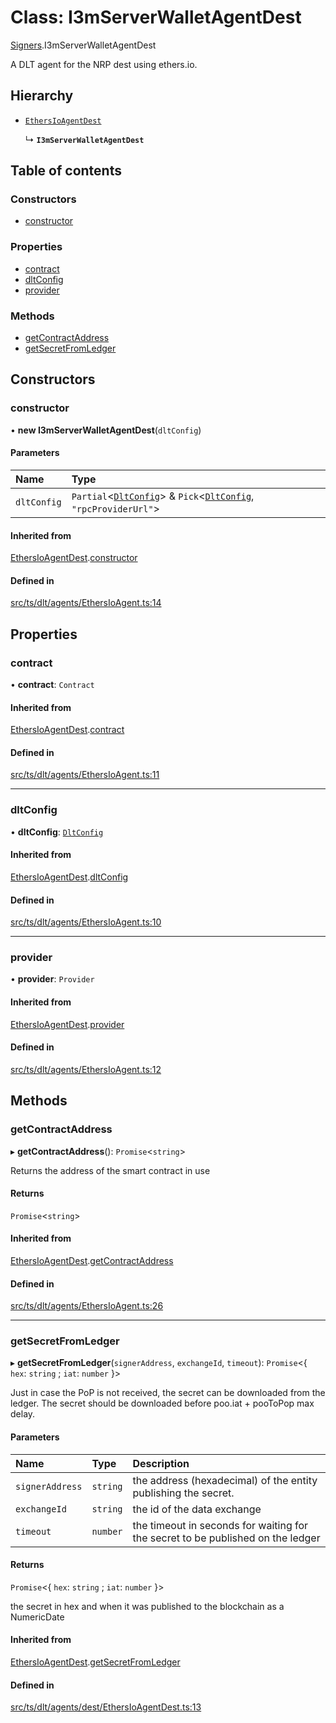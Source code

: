 # Class: I3mServerWalletAgentDest

[Signers](../modules/Signers.md).I3mServerWalletAgentDest

A DLT agent for the NRP dest using ethers.io.

## Hierarchy

- [`EthersIoAgentDest`](Signers.EthersIoAgentDest.md)

  ↳ **`I3mServerWalletAgentDest`**

## Table of contents

### Constructors

- [constructor](Signers.I3mServerWalletAgentDest.md#constructor)

### Properties

- [contract](Signers.I3mServerWalletAgentDest.md#contract)
- [dltConfig](Signers.I3mServerWalletAgentDest.md#dltconfig)
- [provider](Signers.I3mServerWalletAgentDest.md#provider)

### Methods

- [getContractAddress](Signers.I3mServerWalletAgentDest.md#getcontractaddress)
- [getSecretFromLedger](Signers.I3mServerWalletAgentDest.md#getsecretfromledger)

## Constructors

### constructor

• **new I3mServerWalletAgentDest**(`dltConfig`)

#### Parameters

| Name | Type |
| :------ | :------ |
| `dltConfig` | `Partial`<[`DltConfig`](../interfaces/DltConfig.md)\> & `Pick`<[`DltConfig`](../interfaces/DltConfig.md), ``"rpcProviderUrl"``\> |

#### Inherited from

[EthersIoAgentDest](Signers.EthersIoAgentDest.md).[constructor](Signers.EthersIoAgentDest.md#constructor)

#### Defined in

[src/ts/dlt/agents/EthersIoAgent.ts:14](https://gitlab.com/i3-market/code/wp3/t3.2/conflict-resolution/non-repudiation-library/-/blob/dbfd07a/src/ts/dlt/agents/EthersIoAgent.ts#L14)

## Properties

### contract

• **contract**: `Contract`

#### Inherited from

[EthersIoAgentDest](Signers.EthersIoAgentDest.md).[contract](Signers.EthersIoAgentDest.md#contract)

#### Defined in

[src/ts/dlt/agents/EthersIoAgent.ts:11](https://gitlab.com/i3-market/code/wp3/t3.2/conflict-resolution/non-repudiation-library/-/blob/dbfd07a/src/ts/dlt/agents/EthersIoAgent.ts#L11)

___

### dltConfig

• **dltConfig**: [`DltConfig`](../interfaces/DltConfig.md)

#### Inherited from

[EthersIoAgentDest](Signers.EthersIoAgentDest.md).[dltConfig](Signers.EthersIoAgentDest.md#dltconfig)

#### Defined in

[src/ts/dlt/agents/EthersIoAgent.ts:10](https://gitlab.com/i3-market/code/wp3/t3.2/conflict-resolution/non-repudiation-library/-/blob/dbfd07a/src/ts/dlt/agents/EthersIoAgent.ts#L10)

___

### provider

• **provider**: `Provider`

#### Inherited from

[EthersIoAgentDest](Signers.EthersIoAgentDest.md).[provider](Signers.EthersIoAgentDest.md#provider)

#### Defined in

[src/ts/dlt/agents/EthersIoAgent.ts:12](https://gitlab.com/i3-market/code/wp3/t3.2/conflict-resolution/non-repudiation-library/-/blob/dbfd07a/src/ts/dlt/agents/EthersIoAgent.ts#L12)

## Methods

### getContractAddress

▸ **getContractAddress**(): `Promise`<`string`\>

Returns the address of the smart contract in use

#### Returns

`Promise`<`string`\>

#### Inherited from

[EthersIoAgentDest](Signers.EthersIoAgentDest.md).[getContractAddress](Signers.EthersIoAgentDest.md#getcontractaddress)

#### Defined in

[src/ts/dlt/agents/EthersIoAgent.ts:26](https://gitlab.com/i3-market/code/wp3/t3.2/conflict-resolution/non-repudiation-library/-/blob/dbfd07a/src/ts/dlt/agents/EthersIoAgent.ts#L26)

___

### getSecretFromLedger

▸ **getSecretFromLedger**(`signerAddress`, `exchangeId`, `timeout`): `Promise`<{ `hex`: `string` ; `iat`: `number`  }\>

Just in case the PoP is not received, the secret can be downloaded from the ledger.
The secret should be downloaded before poo.iat + pooToPop max delay.

#### Parameters

| Name | Type | Description |
| :------ | :------ | :------ |
| `signerAddress` | `string` | the address (hexadecimal) of the entity publishing the secret. |
| `exchangeId` | `string` | the id of the data exchange |
| `timeout` | `number` | the timeout in seconds for waiting for the secret to be published on the ledger |

#### Returns

`Promise`<{ `hex`: `string` ; `iat`: `number`  }\>

the secret in hex and when it was published to the blockchain as a NumericDate

#### Inherited from

[EthersIoAgentDest](Signers.EthersIoAgentDest.md).[getSecretFromLedger](Signers.EthersIoAgentDest.md#getsecretfromledger)

#### Defined in

[src/ts/dlt/agents/dest/EthersIoAgentDest.ts:13](https://gitlab.com/i3-market/code/wp3/t3.2/conflict-resolution/non-repudiation-library/-/blob/dbfd07a/src/ts/dlt/agents/dest/EthersIoAgentDest.ts#L13)
